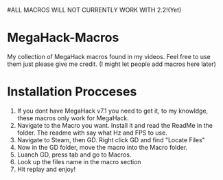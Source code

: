 #ALL MACROS WILL NOT CURRENTLY WORK WITH 2.2!(Yet)

# MegaHack-Macros
My collection of MegaHack macros found in my videos. 
Feel free to use them just please give me credit.
(I might let people add macros here later)


# Installation Procceses
  1. If you dont have MegaHack v7.1 you need to get it, to my knowldge, these macros only work for MegaHack.
  2. Navigate to the Macro you want. Install it and read the ReadMe in the folder. The readme with say what Hz and FPS to use.
  3. Navigate to Steam, then GD. Right click GD and find "Locate Files"
  4. Now in the GD folder, move the macro into the Macro folder.
  5. Luanch GD, press tab and go to Macros.
  6. Look up the files name in the macro section
  7. Hit replay and enjoy!
